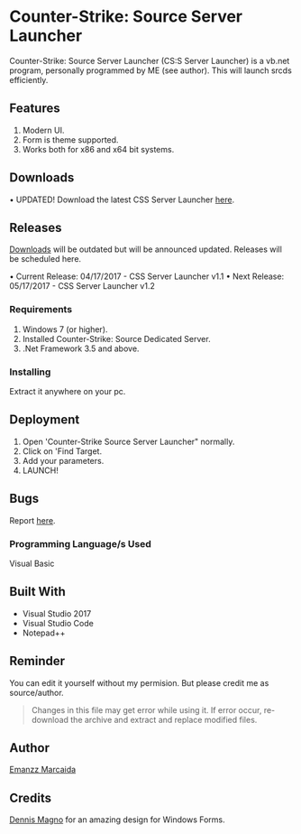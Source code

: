 # Counter-Strike: Source Server Launcher

Counter-Strike: Source Server Launcher (CS:S Server Launcher) is a vb.net program, personally programmed by ME (see author). This will launch srcds efficiently.

## Features

1. Modern UI.
2. Form is theme supported.
3. Works both for x86 and x64 bit systems.

## Downloads

• UPDATED!
Download the latest CSS Server Launcher [here](https://github.com/EmanzzKie/Counter-Strike--Source-Server-Launcher/releases/tag/release).

## Releases

[Downloads](https://github.com/EmanzzKie/Counter-Strike--Source-Server-Launcher#downloads) will be outdated but will be announced updated. Releases will be scheduled here.

• Current Release: 04/17/2017 - CSS Server Launcher v1.1
• Next Release: 05/17/2017 - CSS Server Launcher v1.2

### Requirements

1. Windows 7 (or higher).
2. Installed Counter-Strike: Source Dedicated Server.
3. .Net Framework 3.5 and above.

### Installing

Extract it anywhere on your pc.

## Deployment

1. Open 'Counter-Strike Source Server Launcher" normally.
2. Click on 'Find Target.
3. Add your parameters.
4. LAUNCH!

## Bugs

Report [here](https://github.com/EmanzzKie/Counter-Strike--Source-Server-Launcher/issues).

### Programming Language/s Used

Visual Basic

## Built With

* Visual Studio 2017
* Visual Studio Code
* Notepad++

## Reminder

You can edit it yourself without my permision. But please credit me as source/author.

> Changes in this file may get error while using it. If error occur, re-download the archive and extract and replace modified files.

## Author
[Emanzz Marcaida](https://github.com/EmanzzKie)

## Credits

[Dennis Magno](https://github.com/dennismagno) for an amazing design for Windows Forms.

